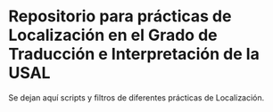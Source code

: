 # Repositorio para prácticas de Localización en el Grado de Traducción e Interpretación de la USAL
Se dejan aquí scripts y filtros de diferentes prácticas de Localización.

